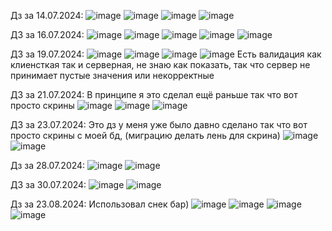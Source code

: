 Дз за 14.07.2024:
![image](https://github.com/user-attachments/assets/a1728487-9963-42c1-9072-31c03aa774a7)
![image](https://github.com/user-attachments/assets/95062868-36b1-46a8-8bd0-59b08482a6df)
![image](https://github.com/user-attachments/assets/0c967b2a-f555-41a4-8e9c-28538e8f3029)
![image](https://github.com/user-attachments/assets/00396685-3314-4904-9892-b46b5b57a8ff)

ДЗ за 16.07.2024:
![image](https://github.com/user-attachments/assets/f53b96f1-9abc-460f-bb31-d962f1edc969)
![image](https://github.com/user-attachments/assets/a238dc5b-0778-463c-8ee0-261669ecb8b4)
![image](https://github.com/user-attachments/assets/07bf5f11-288a-4f23-a28a-be27db44acc5)
![image](https://github.com/user-attachments/assets/17af7c79-48e9-4889-b608-bc9ba2508c6e)
![image](https://github.com/user-attachments/assets/ae8f7ffb-2031-4f58-bd4e-b577f903335a)

ДЗ за 19.07.2024:
![image](https://github.com/user-attachments/assets/48f20c63-4a72-4db3-ad29-a3098613e046)
![image](https://github.com/user-attachments/assets/1759d5da-3680-4a31-85cb-cb6b2642cdbf)
![image](https://github.com/user-attachments/assets/48cd4dfa-bd28-40c6-91db-921e999aaa70)
![image](https://github.com/user-attachments/assets/50d9eb87-f653-4006-8a23-9adbc00faab4)
Есть валидация как клиенсткая так и серверная, не знаю как показать, так что сервер не принимает пустые значения или некорректные

ДЗ за 21.07.2024:
В принципе я это сделал ещё раньше так что вот просто скрины
![image](https://github.com/user-attachments/assets/a450f1fb-03d9-452c-a502-12f86b22f2c8)
![image](https://github.com/user-attachments/assets/7089d0fd-478c-433d-b1fd-96e2878f3a99)
![image](https://github.com/user-attachments/assets/5b74cf70-18cd-4b4d-9164-a135ef8778c9)

ДЗ за 23.07.2024:
Это дз у меня уже было давно сделано так что вот просто скрины с моей бд, (миграцию делать лень для скрина)
![image](https://github.com/user-attachments/assets/9a895a20-bc71-4fa0-a0c9-cdf9b6e7cb39)
![image](https://github.com/user-attachments/assets/ad148029-94ee-4ccb-a6d5-c365cb9dc4d3)

Дз за 28.07.2024:
![image](https://github.com/user-attachments/assets/b0b9c5d2-997e-4d3b-979b-f38768297eaf)
![image](https://github.com/user-attachments/assets/bc59d448-65d5-4f69-8ea3-ea8f50541fdc)

ДЗ за 30.07.2024:
![image](https://github.com/user-attachments/assets/7b826102-7b95-4514-a244-7de03ca0c814)
![image](https://github.com/user-attachments/assets/08f74578-cd6a-46b3-80ed-e4a7b084deed)

Дз за 23.08.2024:
Использовал снек бар)
![image](https://github.com/user-attachments/assets/b2db5a19-d545-4c4b-8184-8aafa5660417)
![image](https://github.com/user-attachments/assets/6eff2bd0-89c2-4d82-957f-7ad1073902cc)
![image](https://github.com/user-attachments/assets/dc40f9d3-9a29-4fb7-a838-a0e665996b65)
![image](https://github.com/user-attachments/assets/e9a4d02d-bc3b-4d34-b19d-c419fe0ecd3a)




